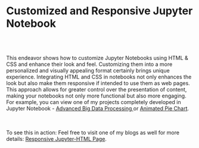 # Customized and Responsive Jupyter Notebook
<br><br>

This endeavor shows how to customize Jupyter Notebooks using HTML & CSS and enhance their look and feel.
Customizing them into a more personalized and visually appealing format certainly brings unique experience. 
Integrating HTML and CSS in notebooks not only enhances the look but also make them responsive if intended to 
use them as web pages. This approach allows for greater control over the presentation of content, making your notebooks 
not only more functional but also more engaging. For example, you can view one of my projects completely developed in 
Jupyter Notebook - 
<a href="https://sites.google.com/view/gautamsatyndra/projects/big-data-preprocessing-using-pyspark-databricks-and-aws" target="_blank">
    Advanced Big Data Processing
</a> or [Animated Pie Chart](https://sites.google.com/view/gautamsatyndra/blog/plotly-animated-pie-chart).

<br><br>
To see this in action: Feel free to visit one of my blogs as well for more details: <a href="https://sites.google.com/view/gautamsatyndra/blog/customized-and-responsive-jupyter-notebook" target="_blank"> Responsive Jupyter-HTML Page</a>. 
